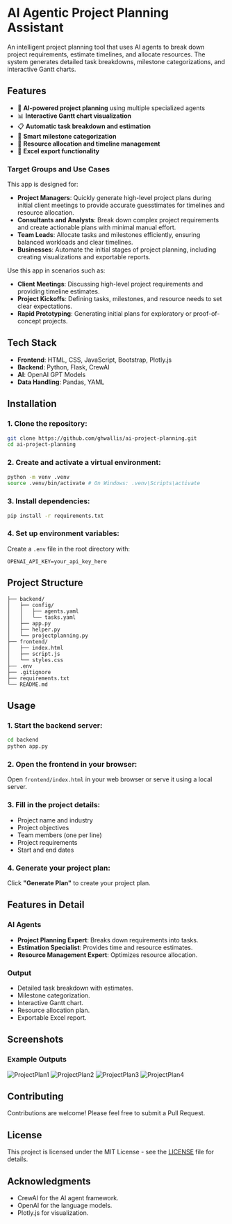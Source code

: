 # AI Agentic Project Planning Assistant

An intelligent project planning tool that uses AI agents to break down project requirements, estimate timelines, and allocate resources. The system generates detailed task breakdowns, milestone categorizations, and interactive Gantt charts.

## Features

- 🤖 **AI-powered project planning** using multiple specialized agents
- 📊 **Interactive Gantt chart visualization**
- 📋 **Automatic task breakdown and estimation**
- 🎯 **Smart milestone categorization**
- 📅 **Resource allocation and timeline management**
- 📑 **Excel export functionality**

### Target Groups and Use Cases

This app is designed for:
- **Project Managers**: Quickly generate high-level project plans during initial client meetings to provide accurate guesstimates for timelines and resource allocation.
- **Consultants and Analysts**: Break down complex project requirements and create actionable plans with minimal manual effort.
- **Team Leads**: Allocate tasks and milestones efficiently, ensuring balanced workloads and clear timelines.
- **Businesses**: Automate the initial stages of project planning, including creating visualizations and exportable reports.

Use this app in scenarios such as:
- **Client Meetings**: Discussing high-level project requirements and providing timeline estimates.
- **Project Kickoffs**: Defining tasks, milestones, and resource needs to set clear expectations.
- **Rapid Prototyping**: Generating initial plans for exploratory or proof-of-concept projects.

## Tech Stack

- **Frontend**: HTML, CSS, JavaScript, Bootstrap, Plotly.js
- **Backend**: Python, Flask, CrewAI
- **AI**: OpenAI GPT Models
- **Data Handling**: Pandas, YAML

## Installation

### 1. Clone the repository:
```bash
git clone https://github.com/ghwallis/ai-project-planning.git
cd ai-project-planning
```

### 2. Create and activate a virtual environment:
```bash
python -m venv .venv
source .venv/bin/activate # On Windows: .venv\Scripts\activate
```

### 3. Install dependencies:
```bash
pip install -r requirements.txt
```

### 4. Set up environment variables:
Create a `.env` file in the root directory with:
```env
OPENAI_API_KEY=your_api_key_here
```

## Project Structure
```
├── backend/
│   ├── config/
│   │   ├── agents.yaml
│   │   └── tasks.yaml
│   ├── app.py
│   ├── helper.py
│   └── projectplanning.py
├── frontend/
│   ├── index.html
│   ├── script.js
│   └── styles.css
├── .env
├── .gitignore
├── requirements.txt
└── README.md
```

## Usage

### 1. Start the backend server:
```bash
cd backend
python app.py
```

### 2. Open the frontend in your browser:
Open `frontend/index.html` in your web browser or serve it using a local server.

### 3. Fill in the project details:
   - Project name and industry
   - Project objectives
   - Team members (one per line)
   - Project requirements
   - Start and end dates

### 4. Generate your project plan:
Click **"Generate Plan"** to create your project plan.

## Features in Detail

### AI Agents

- **Project Planning Expert**: Breaks down requirements into tasks.
- **Estimation Specialist**: Provides time and resource estimates.
- **Resource Management Expert**: Optimizes resource allocation.

### Output

- Detailed task breakdown with estimates.
- Milestone categorization.
- Interactive Gantt chart.
- Resource allocation plan.
- Exportable Excel report.

## Screenshots

### Example Outputs

![ProjectPlan1](https://github.com/user-attachments/assets/c1ac80bf-1a15-41d3-9ba2-52d2b3f182ec)
![ProjectPlan2](https://github.com/user-attachments/assets/aee5973a-4293-4ffa-aa25-45d31612f8f9)
![ProjectPlan3](https://github.com/user-attachments/assets/eebb9c7b-a71b-487d-a2ea-19d379877ccc)
![ProjectPlan4](https://github.com/user-attachments/assets/3cdd36d3-ca37-4f8d-87a3-c6cd9eeb493b)

## Contributing

Contributions are welcome! Please feel free to submit a Pull Request.

## License

This project is licensed under the MIT License - see the [LICENSE](LICENSE) file for details.

## Acknowledgments

- CrewAI for the AI agent framework.
- OpenAI for the language models.
- Plotly.js for visualization.
